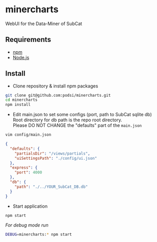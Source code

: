 # minercharts
WebUI for the Data-Miner of SubCat

## Requirements
* [npm](https://www.npmjs.com/)
* [Node.js](http://nodejs.org/)

## Install
* Clone repository & install npm packages
```sh
git clone git@github.com:podsi/minercharts.git
cd minercharts
npm install
```

* Edit main.json to set some configs (port, path to SubCat sqlite db)  
Root directory for db path is the repo root directory.  
Please DO NOT CHANGE the "defaults" part of the `main.json`
```sh
vim config/main.json
```

```json
{
  "defaults": {
    "partialsDir": "/views/partials",
    "uiSettingsPath": "./config/ui.json"
  },
  "express": {
    "port": 4000
  },
  "db": {
    "path": "./../YOUR_SubCat_DB.db"
  }
}
```

* Start application
```sh
npm start
```
_For debug mode run_
```sh
DEBUG=minercharts:* npm start
```
